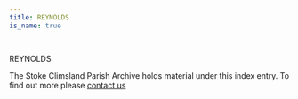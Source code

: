 ```yaml
---
title: REYNOLDS
is_name: true

---
```


REYNOLDS


The Stoke Climsland Parish Archive holds material under this index entry. To find out more please [contact us](/contact/)
